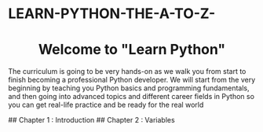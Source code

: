 # LEARN-PYTHON-THE-A-TO-Z-
<h1 style="text-align: center;">Welcome to "Learn Python"</h1>
<p>The curriculum is going to be very hands-on as we walk you from start to finish becoming a professional Python developer. We will start from the very beginning by teaching you Python basics and programming fundamentals, and then going into advanced topics and different career fields in Python so you can get real-life practice and be ready for the real world</p>
## Chapter 1 : Introduction
## Chapter 2 : Variables
